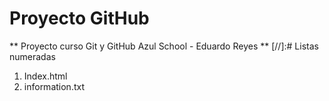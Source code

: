 # Proyecto GitHub
** Proyecto curso Git y GitHub Azul School - Eduardo Reyes **
[//]:# Listas numeradas
1. Index.html
2. information.txt